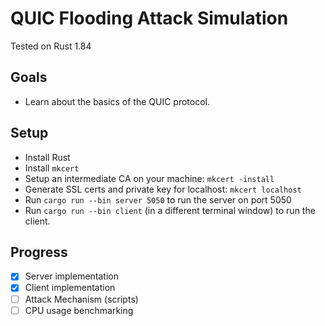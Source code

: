 # QUIC Flooding Attack Simulation

Tested on Rust 1.84

## Goals

- Learn about the basics of the QUIC protocol.

## Setup

- Install Rust
- Install `mkcert`
- Setup an intermediate CA on your machine: `mkcert -install`
- Generate SSL certs and private key for localhost: `mkcert localhost`
- Run `cargo run --bin server 5050` to run the server on port 5050
- Run `cargo run --bin client` (in a different terminal window) to run the client.

## Progress

- [x] Server implementation
- [x] Client implementation
- [ ] Attack Mechanism (scripts)
- [ ] CPU usage benchmarking
